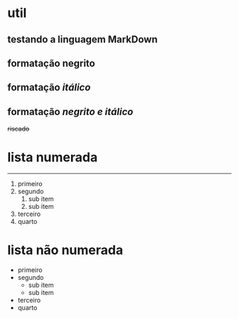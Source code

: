 # util
## testando a **linguagem MarkDown**
## formatação **negrito**
## formatação *itálico*
## formatação __*negrito e itálico*__
~~riscado~~
# lista numerada
---
1. primeiro
2. segundo
   1. sub item
   2. sub item
3. terceiro
4. quarto
# lista não numerada
* primeiro
* segundo
   * sub item
   * sub item
* terceiro
* quarto 
